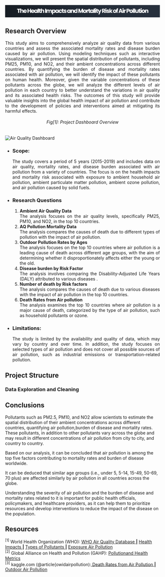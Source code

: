 <img src="https://github.com/theidari/The-Health-Impacts-and-Mortality-Risk-of-Air-Pollution/blob/main/assets/banner.png" width="900px" alt="The Health Impacts and Mortality Risk of Air Pollution">
<h2>Research Overview</h2>
<p align="justify">This study aims to comprehensively analyze air quality data from various countries and assess the associated mortality rates and disease burden caused by air pollution. Using modeling techniques such as interactive visualizations, we will present the spatial distribution of pollutants, including PM25, PM10, and NO2, and their ambient concentrations across different countries. By quantifying the burden of disease and mortality rates associated with air pollution, we will identify the impact of these pollutants on human health. Moreover, given the variable concentrations of these pollutants across the globe, we will analyze the different levels of air pollution in each country to better understand the variations in air quality and its associated health risks. The outcomes of this study will provide valuable insights into the global health impact of air pollution and contribute to the development of policies and interventions aimed at mitigating its harmful effects.<p>
<h6 align="center">Fig[1]: Project Dashboard Overview</h6>
<img align="center" src="https://user-images.githubusercontent.com/114210481/221664041-0066fd05-0402-494c-ab89-2633a06173d4.png" width="900px" alt="Air Quality Dashboard">
<ul>
<li><h3>Scope:</h3></li>
<p align="justify">The study covers a period of 5 years (2015-2019) and includes data on air quality, mortality rates, and disease burden associated with air pollution from a variety of countries. The focus is on the health impacts and mortality risk associated with exposure to ambient household air pollution, ambient particulate matter pollution, ambient ozone pollution, and air pollution caused by solid fuels.</p>

<li><h3>Research Questions</h3></li>
<ol align="justify">
<li><b>Ambient Air Quality Data</b></li>
The analysis focuses on the air quality levels, specifically PM25, PM10, and NO2, in the top 10 countries.

<li><b>AQ Pollution Mortality Data</b></li>
The analysis compares the causes of death due to different types of pollution with the impact of air pollution.

<li><b>Outdoor Pollution Rates by Ages</b></li>
The analysis focuses on the top 10 countries where air pollution is a leading cause of death across different age groups, with the aim of determining whether it disproportionately affects either the young or the old.

<li><b>Disease burden by Risk Factor</b></li>
The analysis involves comparing the Disability-Adjusted Life Years (DALY) attributed to various diseases .

<li><b>Number of death by Risk factors</b></li>
The analysis compares the causes of death due to various diseases with the impact of air pollution in the top 10 countries.

<li><b>Death Rates from Air pollution</b></li>
The analysis examines the top 10 countries where air pollution is a major cause of death, categorized by the type of air pollution, such as household pollutants or ozone.
</ol>

<li><h3>Limitations:</h3></li>
<p align="justify">The study is limited by the availability and quality of data, which may vary by country and over time. In addition, the study focuses on selected types of air pollution and does not cover all possible sources of air pollution, such as industrial emissions or transportation-related pollution.</p>
</ul>
<h2>Project Structure</h2>
<h3>Data Exploration and Cleaning</h3>

<h2>Conclusions</h2>
Pollutants such as PM2.5, PM10, and NO2 allow scientists to estimate the spatial distribution of their ambient concentrations across different countries, quantifying air pollution,burden of disease and mortality rates. These pollutants, in addition to other pollutants vary across the globe and may result in different concentrations of air pollution from city to city, and country to country.

Based on our analysis, it can be concluded that air pollution is among the top five factors contributing to mortality rates and burden of disease worldwide.

It can be deduced that similar age groups (i.e., under 5, 5-14, 15-49, 50-69, 70 plus) are affected similarly by air pollution in all countries across the globe.

Understanding the severity of air pollution and the burden of disease and mortality rates related to it is important for public health officials, policymakers, and healthcare providers, as it can help them to prioritize resources and develop interventions to reduce the impact of the disease on the population.

<h2>Resources</h2>
<sup>[1]</sup> World Health Organization (WHO): <a href="https://www.who.int/data/gho/data/themes/air-pollution/who-air-quality-database
"> WHO Air Quality Database </a> <b>|</b> <a href="https://www.who.int/teams/environment-climate-change-and-health/air-quality-and-health/health-impacts
"> Health Impacts </a> <b>|</b> <a href="https://www.who.int/teams/environment-climate-change-and-health/air-quality-and-health/health-impacts/types-of-pollutants"> Types of Pollutants </a> <b>|</b> <a href="https://www.who.int/teams/environment-climate-change-and-health/air-quality-and-health/health-impacts/exposure-air-pollution"> Exposure Air Pollution </a><br>
<sup>[2]</sup> Global Alliance on Health and Pollution (GAHP): <a href="https://gahp.net/wp-content/uploads/2019/12/PollutionandHealthMetrics-final-12_18_2019.pdf"> Pollutionand Health Metrics</a><br>
<sup>[3]</sup> kaggle.com (@article{owidairpollution):<a href="https://www.kaggle.com/datasets/programmerrdai/air-pollution?select=death-rates-from-air-pollution.csv"> Death Rates from Air Pollution </a> <b>|</b> <a href="https://www.kaggle.com/datasets/programmerrdai/outdoor-air-pollution?select=PM25-air-pollution.csv"> Outdoor Air Pollution </a>
